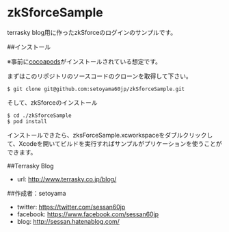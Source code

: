 zkSforceSample
==============

terrasky blog用に作ったzkSforceのログインのサンプルです。

##インストール

※事前に[cocoapods](http://cocoapods.org/)がインストールされている想定です。

まずはこのリポジトリのソースコードのクローンを取得して下さい。

    $ git clone git@github.com:setoyama60jp/zkSforceSample.git
    
 そして、zkSforceのインストール

    $ cd ./zkSforceSample
    $ pod install
    
インストールできたら、zksForceSample.xcworkspaceをダブルクリックして、Xcodeを開いてビルドを実行すればサンプルがプリケーションを使うことができます。

##Terrasky Blog

- url: http://www.terrasky.co.jp/blog/

##作成者：setoyama

- twitter: https://twitter.com/sessan60jp
- facebook: https://www.facebook.com/sessan60jp 
- blog: http://sessan.hatenablog.com/
